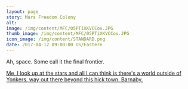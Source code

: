```yaml
---
layout: page
story: Mars Freedom Colony
alt:
image: /img/content/MFC/05PTiXKVCCov.JPG
thumb_image: /img/content/MFC/05PTiXKVCCov.JPG
icon_image: /img/content/STANDARD.png
date: 2017-04-12 09:00:00 US/Eastern
---
```

Ah, space. Some call it the final frontier.

[Me, I look up at the stars and all I can think is there's a world outside of Yonkers, way out there beyond this hick town, Barnaby.](https://www.youtube.com/watch?v=WHTOy61dN74)
